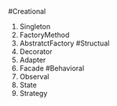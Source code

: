 #Creational
1. Singleton
2. FactoryMethod
3. AbstratctFactory
#Structual
4. Decorator
5. Adapter
6. Facade
#Behavioral
7. Observal
8. State
9. Strategy